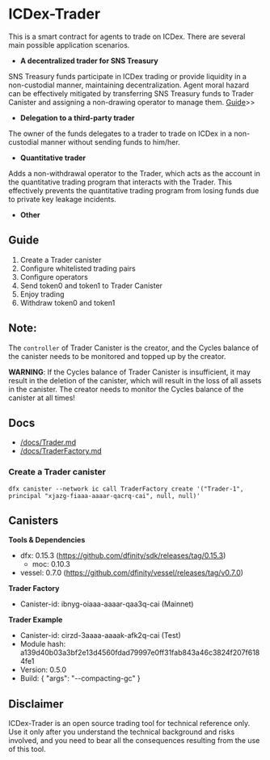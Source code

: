 # ICDex-Trader

This is a smart contract for agents to trade on ICDex. There are several main possible application scenarios.

- **A decentralized trader for SNS Treasury**

SNS Treasury funds participate in ICDex trading or provide liquidity in a non-custodial manner, maintaining decentralization. Agent moral hazard can be effectively mitigated by transferring SNS Treasury funds to Trader Canister and assigning a non-drawing operator to manage them. 
[Guide](./docs/Guide_for_SNS_treasury.md)>>

- **Delegation to a third-party trader**

The owner of the funds delegates to a trader to trade on ICDex in a non-custodial manner without sending funds to him/her.

- **Quantitative trader**

Adds a non-withdrawal operator to the Trader, which acts as the account in the quantitative trading program that interacts with the Trader. This effectively prevents the quantitative trading program from losing funds due to private key leakage incidents.

- **Other**

## Guide

1. Create a Trader canister
2. Configure whitelisted trading pairs
3. Configure operators
4. Send token0 and token1 to Trader Canister
5. Enjoy trading
6. Withdraw token0 and token1

## Note:

The `controller` of Trader Canister is the creator, and the Cycles balance of the canister needs to be monitored and topped up by the creator.

**WARNING**: If the Cycles balance of Trader Canister is insufficient, it may result in the deletion of the canister, which will result in the loss of all assets in the canister. The creator needs to monitor the Cycles balance of the canister at all times!

## Docs

- [/docs/Trader.md](./docs/Trader.md)
- [/docs/TraderFactory.md](./docs/TraderFactory.md)

### Create a Trader canister
```
dfx canister --network ic call TraderFactory create '("Trader-1", principal "xjazg-fiaaa-aaaar-qacrq-cai", null, null)'
```

## Canisters

**Tools & Dependencies**

- dfx: 0.15.3 (https://github.com/dfinity/sdk/releases/tag/0.15.3)
    - moc: 0.10.3 
- vessel: 0.7.0 (https://github.com/dfinity/vessel/releases/tag/v0.7.0)

**Trader Factory**

- Canister-id: ibnyg-oiaaa-aaaar-qaa3q-cai (Mainnet)

**Trader Example**

- Canister-id: cirzd-3aaaa-aaaak-afk2q-cai (Test)
- Module hash: a139d40b03a3bf2e13d4560fdad79997e0ff31fab843a46c3824f207f6184fe1
- Version: 0.5.0
- Build: {
    "args": "--compacting-gc"
}

## Disclaimer

ICDex-Trader is an open source trading tool for technical reference only. Use it only after you understand the technical background and risks involved, and you need to bear all the consequences resulting from the use of this tool.